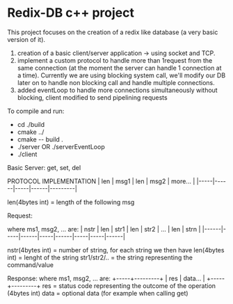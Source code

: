 # Redix-DB c++ project

This project focuses on the creation of a redix like database (a very basic version of it).

1) creation of a basic client/server application -> using socket and TCP.
2) implement a custom protocol to handle more than 1request from the same connection (at the moment the server can handle 1 connection at a time).
    Currently we are using blocking system call, we'll modify our DB later on to handle non blocking call and handle multiple connections.
3) added eventLoop to handle more connections simultaneously without blocking, client modified to send pipelining requests
    
To compile and run:
- cd ./build
- cmake ../
- cmake -- build .
- ./server OR ./serverEventLoop
- ./client


Basic Server: get, set, del

PROTOCOL IMPLEMENTATION
| len | msg1 | len | msg2 | more... |
|-----|------|-----|------|---------|

len(4bytes int) = length of the following msg 

Request:

where ms1, msg2, ... are:
| nstr | len | str1 | len | str2 | ... | len | strn |
|------|-----|------|-----|------|-----|-----|------|

nstr(4bytes int) = number of string, for each string we then have 
len(4bytes int) = lenght of the string 
str1/str2/.. = the string representing the command/value 

Response:
where ms1, msg2, ... are:
+-----+---------+
| res | data... |
+-----+---------+
res = status code representing the outcome of the operation (4bytes int)
data = optional data (for example when calling get)
